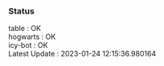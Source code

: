 ### Status


table : OK  
hogwarts : OK  
icy-bot : OK  
Latest Update : 2023-01-24 12:15:36.980164

